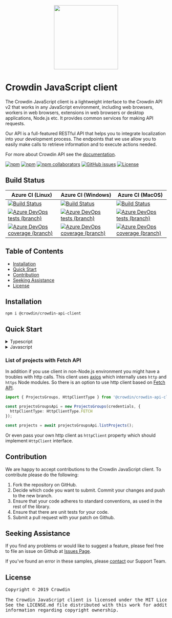 [<p align='center'><img src='https://support.crowdin.com/assets/logos/crowdin-dark-symbol.png' data-canonical-src='https://support.crowdin.com/assets/logos/crowdin-dark-symbol.png' width='200' height='200' align='center'/></p>](https://crowdin.com)

# Crowdin JavaScript client

The Crowdin JavaScript client is a lightweight interface to the Crowdin API v2 that works in any JavaScript environment, including web browsers, workers in web browsers, extensions in web browsers or desktop applications, Node.js etc. It provides common services for making API requests.

Our API is a full-featured RESTful API that helps you to integrate localization into your development process. The endpoints that we use allow you to easily make calls to retrieve information and to execute actions needed.

For more about Crowdin API see the [documentation](https://support.crowdin.com/enterprise/api/).

[![npm](https://img.shields.io/npm/v/@crowdin/crowdin-api-client)](https://www.npmjs.com/package/@crowdin/crowdin-api-client)
[![npm](https://img.shields.io/npm/dt/@crowdin/crowdin-api-client)](https://www.npmjs.com/package/@crowdin/crowdin-api-client)
[![npm collaborators](https://img.shields.io/npm/collaborators/@crowdin/crowdin-api-client)](https://www.npmjs.com/package/@crowdin/crowdin-api-client)
[![GitHub issues](https://img.shields.io/github/issues/crowdin/crowdin-api-client-js)](https://github.com/crowdin/crowdin-api-client-js/issues)
[![License](https://img.shields.io/github/license/crowdin/crowdin-api-client-js?logo=azure-pipelines)](https://github.com/crowdin/crowdin-api-client-js/blob/master/LICENSE)

## Build Status

| Azure CI (Linux) | Azure CI (Windows) | Azure CI (MacOS) |
|--------------------|------------------|------------------|
|[![Build Status](https://dev.azure.com/crowdin/crowdin-api-client-js/_apis/build/status/crowdin-api-client-js%20(Ubuntu)?branchName=master)](https://dev.azure.com/crowdin/crowdin-api-client-js/_build/latest?definitionId=6&branchName=master)|[![Build Status](https://dev.azure.com/crowdin/crowdin-api-client-js/_apis/build/status/crowdin-api-client-js%20(Windows)?branchName=master)](https://dev.azure.com/crowdin/crowdin-api-client-js/_build/latest?definitionId=8&branchName=master)|[![Build Status](https://dev.azure.com/crowdin/crowdin-api-client-js/_apis/build/status/crowdin-api-client-js%20(MacOS)?branchName=master)](https://dev.azure.com/crowdin/crowdin-api-client-js/_build/latest?definitionId=7&branchName=master)
|[![Azure DevOps tests (branch)](https://img.shields.io/azure-devops/tests/crowdin/crowdin-api-client-js/6/master)](https://dev.azure.com/crowdin/crowdin-api-client-js/_build/latest?definitionId=6&branchName=master)|[![Azure DevOps tests (branch)](https://img.shields.io/azure-devops/tests/crowdin/crowdin-api-client-js/8/master)](https://dev.azure.com/crowdin/crowdin-api-client-js/_build/latest?definitionId=8&branchName=master)|[![Azure DevOps tests (branch)](https://img.shields.io/azure-devops/tests/crowdin/crowdin-api-client-js/7/master)](https://dev.azure.com/crowdin/crowdin-api-client-js/_build/latest?definitionId=7&branchName=master)
|[![Azure DevOps coverage (branch)](https://img.shields.io/azure-devops/coverage/crowdin/crowdin-api-client-js/6/master)](https://dev.azure.com/crowdin/crowdin-api-client-js/_build/latest?definitionId=6&branchName=master)|[![Azure DevOps coverage (branch)](https://img.shields.io/azure-devops/coverage/crowdin/crowdin-api-client-js/8/master)](https://dev.azure.com/crowdin/crowdin-api-client-js/_build/latest?definitionId=8&branchName=master)|[![Azure DevOps coverage (branch)](https://img.shields.io/azure-devops/coverage/crowdin/crowdin-api-client-js/7/master)](https://dev.azure.com/crowdin/crowdin-api-client-js/_build/latest?definitionId=7&branchName=master)

## Table of Contents
* [Installation](#installation)
* [Quick Start](#quick-start)
* [Contribution](#contribution)
* [Seeking Assistance](#seeking-assistance)
* [License](#license)

## Installation

`npm i @crowdin/crowdin-api-client`

## Quick Start

<details>
<summary>Typescript</summary>

```typescript
import crowdin, { Credentials } from '@crowdin/crowdin-api-client';

// credentials
const credentials: Credentials = {
  token: 'testToken',
  organization: 'organizationName'
};

// initialization of crowdin client
const { projectsGroupsApi } = new crowdin(credentials);

// get project list
const projects = await projectsGroupsApi.listProjects();
```

Or specific API instances:

```typescript
import { Credentials, ProjectsGroups } from '@crowdin/crowdin-api-client';

// credentials
const credentials: Credentials = {
  token: 'testToken',
  organization: 'organizationName'
};

// initialization of ProjectsGroups
const projectsGroupsApi = new ProjectsGroups(credentials);

// get project list
const projects = await projectsGroupsApi.listProjects();
```

</details>

<details>
<summary>Javascript</summary>

```javascript
import crowdin from '@crowdin/crowdin-api-client';

// initialization of crowdin client
const { projectsGroupsApi } = new crowdin({
  token: 'testToken',
  organization: 'organizationName'
});

// get project list
const projects = await projectsGroupsApi.listProjects();
```

Or specific API instances:

```javascript
import { ProjectsGroups } from '@crowdin/crowdin-api-client';

// initialization of ProjectsGroups
const projectsGroupsApi = new ProjectsGroups({
  token: 'testToken',
  organization: 'organizationName'
});

// get project list
const projects = await projectsGroupsApi.listProjects();
```

</details>

### List of projects with Fetch API

In addition if you use client in non-Node.js environment you might have a troubles with http calls.
This client uses [axios](https://github.com/axios/axios) which internally uses `http` and `https` Node modules.
So there is an option to use http client based on [Fetch API](https://developer.mozilla.org/en-US/docs/Web/API/Fetch_API).

```typescript
import { ProjectsGroups, HttpClientType } from '@crowdin/crowdin-api-client';

const projectsGroupsApi = new ProjectsGroups(credentials, {
  httpClientType: HttpClientType.FETCH
});

const projects = await projectsGroupsApi.listProjects();
```

Or even pass your own http client as `httpClient` property which should implement `HttpClient` interface.

## Contribution
We are happy to accept contributions to the Crowdin JavaScript client. To contribute please do the following:
1. Fork the repository on GitHub.
2. Decide which code you want to submit. Commit your changes and push to the new branch.
3. Ensure that your code adheres to standard conventions, as used in the rest of the library.
4. Ensure that there are unit tests for your code.
5. Submit a pull request with your patch on Github.

## Seeking Assistance
If you find any problems or would like to suggest a feature, please feel free to file an issue on Github at [Issues Page](https://github.com/crowdin/crowdin-api-client-js/issues).

If you've found an error in these samples, please [contact](https://crowdin.com/contacts) our Support Team.

## License
<pre>
Copyright © 2019 Crowdin

The Crowdin JavaScript client is licensed under the MIT License. 
See the LICENSE.md file distributed with this work for additional 
information regarding copyright ownership.
</pre>
